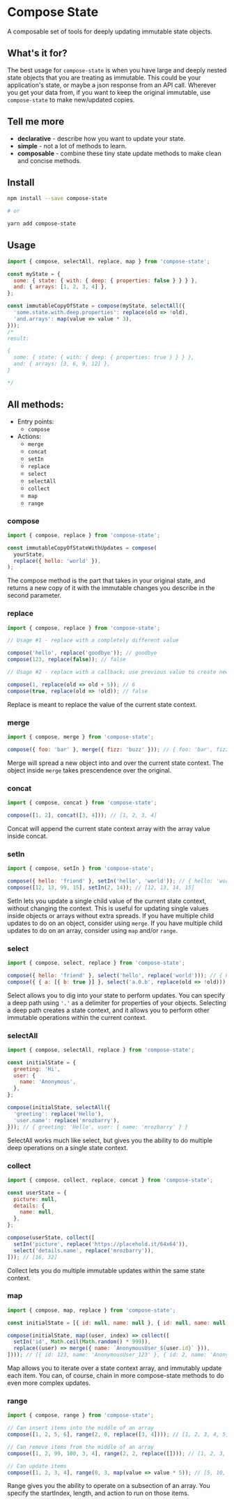 # Compose State

A composable set of tools for deeply updating immutable state objects.

## What's it for?

The best usage for `compose-state` is when you have large and deeply nested state objects that you are treating as immutable.
This could be your application's state, or maybe a json response from an API call.
Wherever you get your data from, if you want to keep the original immutable, use `compose-state` to make new/updated copies.

## Tell me more

 - **declarative** - describe how you want to update your state.
 - **simple** - not a lot of methods to learn.
 - **composable** - combine these tiny state update methods to make clean and concise methods.

## Install

```bash
npm install --save compose-state

# or

yarn add compose-state
```

## Usage

```javascript
import { compose, selectAll, replace, map } from 'compose-state';

const myState = {
  some: { state: { with: { deep: { properties: false } } } },
  and: { arrays: [1, 2, 3, 4] },
};

const immutableCopyOfState = compose(myState, selectAll({
  'some.state.with.deep.properties': replace(old => !old),
  'and.arrays': map(value => value * 3),
}));
/*
result:

{
  some: { state: { with: { deep: { properties: true } } } },
  and: { arrays: [3, 6, 9, 12] },
}

*/
```

## All methods:

 - Entry points:
   - `compose`
 - Actions:
   - `merge`
   - `concat`
   - `setIn`
   - `replace`
   - `select`
   - `selectAll`
   - `collect`
   - `map`
   - `range`

### compose

```javascript
import { compose, replace } from 'compose-state';

const immutableCopyOfStateWithUpdates = compose(
  yourState,
  replace({ hello: 'world' }),
);
```

The compose method is the part that takes in your original state, and returns a new copy of it with the immutable changes you describe in the second parameter.

### replace

```javascript
import { compose, replace } from 'compose-state';

// Usage #1 - replace with a completely different value

compose('hello', replace('goodbye')); // goodbye
compose(123, replace(false)); // false

// Usage #2 - replace with a callback; use previous value to create new value

compose(1, replace(old => old + 5)); // 6
compose(true, replace(old => !old)); // false
```

Replace is meant to replace the value of the current state context.

### merge

```javascript
import { compose, merge } from 'compose-state';

compose({ foo: 'bar' }, merge({ fizz: 'buzz' })); // { foo: 'bar', fizz: 'buzz' }
```

Merge will spread a new object into and over the current state context.
The object inside `merge` takes prescendence over the original.

### concat

```javascript
import { compose, concat } from 'compose-state';

compose([1, 2], concat([3, 4])); // [1, 2, 3, 4]
```

Concat will append the current state context array with the array value inside concat.

### setIn

```javascript
import { compose, setIn } from 'compose-state';

compose({ hello: 'friend' }, setIn('hello', 'world')); // { hello: 'world' }
compose([12, 13, 99, 15], setIn(2, 14)); // [12, 13, 14, 15]
```

SetIn lets you update a single child value of the current state context, without changing the context.
This is useful for updating single values inside objects or arrays without extra spreads. 
If you have multiple child updates to do on an object, consider using `merge`.
If you have multiple child updates to do on an array, consider using `map` and/or `range`.

### select

```javascript
import { compose, select, replace } from 'compose-state';

compose({ hello: 'friend' }, select('hello', replace('world'))); // { hello: 'world' }
compose({ { a: [{ b: true }] }, select('a.0.b', replace(old => !old))); // { a: [{ b: false }] }
```

Select allows you to dig into your state to perform updates.
You can specify a deep path using `'.'` as a delimiter for properties of your objects.
Selecting a deep path creates a state context, and it allows you to perform other immutable operations within the current context.

### selectAll

```javascript
import { compose, selectAll, replace } from 'compose-state';

const initialState = {
  greeting: 'Hi',
  user: {
    name: 'Anonymous',
  },
};

compose(initialState, selectAll({
  'greeting': replace('Hello'),
  'user.name': replace('mrozbarry'),
})); // { greeting: 'Hello', user: { name: 'mrozbarry' } }
```

SelectAll works much like select, but gives you the ability to do multiple deep operations on a single state context.

### collect

```javascript
import { compose, collect, replace, concat } from 'compose-state';

const userState = {
  picture: null,
  details: {
    name: null,
  },
};

compose(userState, collect([
  setIn('picture', replace('https://placehold.it/64x64')),
  select('details.name', replace('mrozbarry')),
])); // [16, 32]
```

Collect lets you do multiple immutable updates within the same state context.

### map

```javascript
import { compose, map, replace } from 'compose-state';

const initialState = [{ id: null, name: null }, { id: null, name: null }];

compose(initialState, map((user, index) => collect([
  setIn('id', Math.ceil(Math.random() * 999)),
  replace((user) => merge({ name: `AnonymousUser_${user.id}` })),
]))); // [{ id: 123, name: 'AnonymousUser_123' }, { id: 2, name: 'AnonymousUser_2' }]
```

Map allows you to iterate over a state context array, and immutably update each item.
You can, of course, chain in more compose-state methods to do even more complex updates.

### range

```javascript
import { compose, range } from 'compose-state';

// Can insert items into the middle of an array
compose([1, 2, 5, 6], range(2, 0, replace([3, 4]))); // [1, 2, 3, 4, 5, 6]

// Can remove items from the middle of an array
compose([1, 2, 99, 100, 3, 4], range(2, 2, replace([]))); // [1, 2, 3, 4]

// Can update items
compose([1, 2, 3, 4], range(0, 3, map(value => value * 5)); // [5, 10, 15, 4]
```

Range gives you the ability to operate on a subsection of an array.
You specify the startIndex, length, and action to run on those items.
